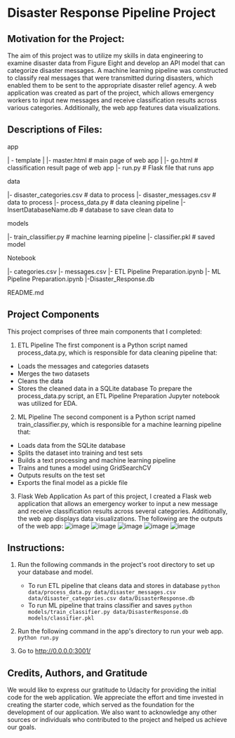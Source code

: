 # Disaster Response Pipeline Project

## Motivation for the Project:
The aim of this project was to utilize my skills in data engineering to examine disaster data from Figure Eight and develop an API model that can categorize disaster messages. A machine learning pipeline was constructed to classify real messages that were transmitted during disasters, which enabled them to be sent to the appropriate disaster relief agency. A web application was created as part of the project, which allows emergency workers to input new messages and receive classification results across various categories. Additionally, the web app features data visualizations.

## Descriptions of Files:
app

| - template
| |- master.html # main page of web app
| |- go.html # classification result page of web app
|- run.py # Flask file that runs app

data

|- disaster_categories.csv # data to process
|- disaster_messages.csv # data to process
|- process_data.py # data cleaning pipeline
|- InsertDatabaseName.db # database to save clean data to

models

|- train_classifier.py # machine learning pipeline
|- classifier.pkl # saved model

Notebook

|- categories.csv
|- messages.csv
|- ETL Pipeline Preparation.ipynb
|- ML Pipeline Preparation.ipynb
|-Disaster_Response.db

README.md

## Project Components
This project comprises of three main components that I completed:

1. ETL Pipeline
The first component is a Python script named process_data.py, which is responsible for data cleaning pipeline that:
- Loads the messages and categories datasets
- Merges the two datasets
- Cleans the data
- Stores the cleaned data in a SQLite database
To prepare the process_data.py script, an ETL Pipeline Preparation Jupyter notebook was utilized for EDA.

2. ML Pipeline
The second component is a Python script named train_classifier.py, which is responsible for a machine learning pipeline that:
- Loads data from the SQLite database
- Splits the dataset into training and test sets
- Builds a text processing and machine learning pipeline
- Trains and tunes a model using GridSearchCV
- Outputs results on the test set
- Exports the final model as a pickle file

3. Flask Web Application
As part of this project, I created a Flask web application that allows an emergency worker to input a new message and receive classification results across several categories. Additionally, the web app displays data visualizations. The following are the outputs of the web app:
![image](https://user-images.githubusercontent.com/74104677/230732550-b70eca98-7f25-41e8-9185-5d97bd5a689e.png)
![image](https://user-images.githubusercontent.com/74104677/230732590-a209554d-fcde-4ba5-8cb2-92ab76f5fbbe.png)
![image](https://user-images.githubusercontent.com/74104677/230732415-e46d000e-fe1c-44bb-9d15-b9ab46618559.png)
![image](https://user-images.githubusercontent.com/74104677/230733054-92393b07-f439-4f06-b3b1-bda5050e10c0.png)
![image](https://user-images.githubusercontent.com/74104677/230733075-183dc292-a0b0-43e7-a2d8-fd6a9bc069e9.png)


## Instructions:
1. Run the following commands in the project's root directory to set up your database and model.

    - To run ETL pipeline that cleans data and stores in database
        `python data/process_data.py data/disaster_messages.csv data/disaster_categories.csv data/DisasterResponse.db`
    - To run ML pipeline that trains classifier and saves
        `python models/train_classifier.py data/DisasterResponse.db models/classifier.pkl`

2. Run the following command in the app's directory to run your web app.
    `python run.py`

3. Go to http://0.0.0.0:3001/

## Credits, Authors, and Gratitude
We would like to express our gratitude to Udacity for providing the initial code for the web application. We appreciate the effort and time invested in creating the starter code, which served as the foundation for the development of our application. We also want to acknowledge any other sources or individuals who contributed to the project and helped us achieve our goals.
